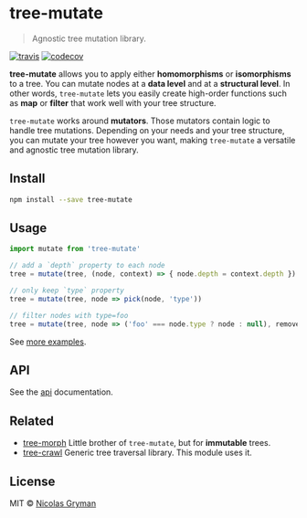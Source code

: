 # tree-mutate

> Agnostic tree mutation library.

[![travis][travis-image]][travis-url] [![codecov][codecov-image]][codecov-url]

[travis-image]: https://img.shields.io/travis/ngryman/tree-mutate.svg?style=flat
[travis-url]: https://travis-ci.org/ngryman/tree-mutate
[codecov-image]: https://img.shields.io/codecov/c/github/ngryman/tree-mutate.svg
[codecov-url]: https://codecov.io/github/ngryman/tree-mutate


**tree-mutate** allows you to apply either **homomorphisms** or **isomorphisms** to a tree. You can mutate nodes at a **data level** and at a **structural level**. In other words, `tree-mutate` lets you easily create high-order functions such as **map** or **filter** that work well with your tree structure.

`tree-mutate` works around **mutators**. Those mutators contain logic to handle tree mutations. Depending on your needs and your tree structure, you can mutate your tree however you want, making `tree-mutate` a versatile and agnostic tree mutation library.


## Install

```bash
npm install --save tree-mutate
```

## Usage

```javascript
import mutate from 'tree-mutate'

// add a `depth` property to each node
tree = mutate(tree, (node, context) => { node.depth = context.depth })

// only keep `type` property
tree = mutate(tree, node => pick(node, 'type'))

// filter nodes with type=foo
tree = mutate(tree, node => ('foo' === node.type ? node : null), remover)
```

See [more examples](test/examples.js).


## API

See the [api](docs/api.md) documentation.

## Related

 - [tree-morph](https://github.com/ngryman/tree-morph) Little brother of `tree-mutate`, but for **immutable** trees.
 - [tree-crawl](https://github.com/ngryman/tree-crawl) Generic tree traversal library. This module uses it.

## License

MIT © [Nicolas Gryman](http://ngryman.sh)
